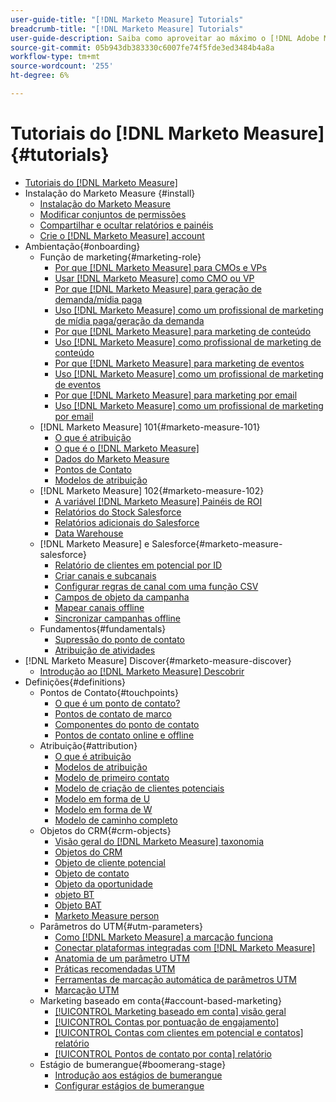 ```yaml
---
user-guide-title: "[!DNL Marketo Measure] Tutorials"
breadcrumb-title: "[!DNL Marketo Measure] Tutorials"
user-guide-description: Saiba como aproveitar ao máximo o [!DNL Adobe Marketo Measure] (anteriormente, [!DNL Bizible]), the industry's leading B2B marketing attribution application. Watch tutorials on installation, onboarding, [!DNL Marketo Measure] fundamentos e definições.
source-git-commit: 05b943db383330c6007fe74f5fde3ed3484b4a8a
workflow-type: tm+mt
source-wordcount: '255'
ht-degree: 6%

---
```



# Tutoriais do [!DNL Marketo Measure] {#tutorials}

+ [Tutoriais do [!DNL Marketo Measure]](overview.md)
+ Instalação do Marketo Measure {#install}
   + [Instalação do Marketo Measure](/help/installing/install-production.md)
   + [Modificar conjuntos de permissões](/help/installing/modify-permission-sets-production.md)
   + [Compartilhar e ocultar relatórios e painéis](/help/installing/sharing-reports-production.md)
   + [Crie o [!DNL Marketo Measure] account](/help/installing/creating-marketo-measure-account-production.md)
+ Ambientação{#onboarding}
   + Função de marketing{#marketing-role}
      + [Por que [!DNL Marketo Measure] para CMOs e VPs](/help/onboarding/marketing-role/cmo-and-vp-why.md)
      + [Usar [!DNL Marketo Measure] como CMO ou VP](/help/onboarding/marketing-role/cmo-and-vp-using.md)
      + [Por que [!DNL Marketo Measure] para geração de demanda/mídia paga](/help/onboarding/marketing-role/demand-gen-why.md)
      + [Uso [!DNL Marketo Measure] como um profissional de marketing de mídia paga/geração da demanda](/help/onboarding/marketing-role/demand-gen-using.md)
      + [Por que [!DNL Marketo Measure] para marketing de conteúdo](/help/onboarding/marketing-role/content-marketing-why.md)
      + [Uso [!DNL Marketo Measure] como profissional de marketing de conteúdo](/help/onboarding/marketing-role/content-marketing-using.md)
      + [Por que [!DNL Marketo Measure] para marketing de eventos](/help/onboarding/marketing-role/events-marketing-why.md)
      + [Uso [!DNL Marketo Measure] como um profissional de marketing de eventos](/help/onboarding/marketing-role/events-marketing-using.md)
      + [Por que [!DNL Marketo Measure] para marketing por email](/help/onboarding/marketing-role/email-marketing-why.md)
      + [Uso [!DNL Marketo Measure] como um profissional de marketing por email](/help/onboarding/marketing-role/email-marketing-using.md)
   + [!DNL Marketo Measure] 101{#marketo-measure-101}
      + [O que é atribuição](/help/onboarding/marketo-measure-101/what-is-attribution.md)
      + [O que é o [!DNL Marketo Measure]](/help/onboarding/marketo-measure-101/what-is-marketo-measure.md)
      + [Dados do Marketo Measure](/help/onboarding/marketo-measure-101/marketo-measure-data.md)
      + [Pontos de Contato](/help/onboarding/marketo-measure-101/touchpoints.md)
      + [Modelos de atribuição](/help/onboarding/marketo-measure-101/attribution-models.md)
   + [!DNL Marketo Measure] 102{#marketo-measure-102}
      + [A variável [!DNL Marketo Measure] Painéis de ROI](/help/onboarding/marketo-measure-102/roi-dashboards.md)
      + [Relatórios do Stock Salesforce](/help/onboarding/marketo-measure-102/stock-salesforce-reports.md)
      + [Relatórios adicionais do Salesforce](/help/onboarding/marketo-measure-102/addtional-salesforce-reports.md)
      + [Data Warehouse](/help/onboarding/marketo-measure-102/data-warehouse.md)
   + [!DNL Marketo Measure] e Salesforce{#marketo-measure-salesforce}
      + [Relatório de clientes em potencial por ID](/help/onboarding/marketo-measure-salesforce/leads-by-id-report.md)
      + [Criar canais e subcanais](/help/onboarding/marketo-measure-salesforce/creating-channels-subchannels.md)
      + [Configurar regras de canal com uma função CSV](/help/onboarding/marketo-measure-salesforce/channel-rules-csv.md)
      + [Campos de objeto da campanha](/help/onboarding/marketo-measure-salesforce/campaign-object-fields.md)
      + [Mapear canais offline](/help/onboarding/marketo-measure-salesforce/mapping-offline-channels.md)
      + [Sincronizar campanhas offline](/help/onboarding/marketo-measure-salesforce/syncing-offline-campaigns.md)
   + Fundamentos{#fundamentals}
      + [Supressão do ponto de contato](/help/onboarding/marketo-measure-salesforce/touchpoint-suppression.md)
      + [Atribuição de atividades](/help/onboarding/fundamentals/activities-attribution.md)
+ [!DNL Marketo Measure] Discover{#marketo-measure-discover}
   + [Introdução ao [!DNL Marketo Measure] Descobrir](/help/marketo-measure-discover/introduction-to-marketo-measure-discover.md)
+ Definições{#definitions}
   + Pontos de Contato{#touchpoints}
      + [O que é um ponto de contato?](/help/definitions/touchpoints/what-is-a-touchpoint.md)
      + [Pontos de contato de marco](/help/definitions/touchpoints/milestone-touchpoints.md)
      + [Componentes do ponto de contato](/help/definitions/touchpoints/touchpoint-components.md)
      + [Pontos de contato online e offline](/help/definitions/touchpoints/online-offline-touchpoints.md)
   + Atribuição{#attribution}
      + [O que é atribuição](/help/definitions/attribution/what-is-attribution.md)
      + [Modelos de atribuição](/help/definitions/attribution/attribution-models.md)
      + [Modelo de primeiro contato](/help/definitions/attribution/first-touch-model.md)
      + [Modelo de criação de clientes potenciais](/help/definitions/attribution/lead-creation-model.md)
      + [Modelo em forma de U](/help/definitions/attribution/u-shaped-model.md)
      + [Modelo em forma de W](/help/definitions/attribution/w-shaped-model.md)
      + [Modelo de caminho completo](/help/definitions/attribution/full-path-model.md)
   + Objetos do CRM{#crm-objects}
      + [Visão geral do [!DNL Marketo Measure] taxonomia](/help/definitions/crm-objects/taxonomy-overview.md)
      + [Objetos do CRM](/help/definitions/crm-objects/crm-objects.md)
      + [Objeto de cliente potencial](/help/definitions/crm-objects/lead-object.md)
      + [Objeto de contato](/help/definitions/crm-objects/contact-object.md)
      + [Objeto da oportunidade](/help/definitions/crm-objects/opportunity-object.md)
      + [objeto BT](/help/definitions/crm-objects/bt-object.md)
      + [Objeto BAT](/help/definitions/crm-objects/bat-object.md)
      + [Marketo Measure person](/help/definitions/crm-objects/marketo-measure-person.md)
   + Parâmetros do UTM{#utm-parameters}
      + [Como [!DNL Marketo Measure] a marcação funciona](/help/definitions/utm-parameters/how-marketo-measure-tagging-works.md)
      + [Conectar plataformas integradas com [!DNL Marketo Measure]](/help/definitions/utm-parameters/connecting-integrated-platforms-with-marketo-measure.md)
      + [Anatomia de um parâmetro UTM](/help/definitions/utm-parameters/anatomy-of-a-utm-parameter.md)
      + [Práticas recomendadas UTM](/help/definitions/utm-parameters/utm-best-practices.md)
      + [Ferramentas de marcação automática de parâmetros UTM](/help/definitions/utm-parameters/utm-parameter-auto-tagging-tools.md)
      + [Marcação UTM](/help/definitions/utm-parameters/utm-tagging.md)
   + Marketing baseado em conta{#account-based-marketing}
      + [[!UICONTROL Marketing baseado em conta] visão geral](/help/definitions/account-based-marketing/abm-overview.md)
      + [[!UICONTROL Contas por pontuação de engajamento]](/help/definitions/account-based-marketing/accounts-by-engagement-score.md)
      + [[!UICONTROL Contas com clientes em potencial e contatos] relatório](/help/definitions/account-based-marketing/accounts-with-leads-and-contacts.md)
      + [[!UICONTROL Pontos de contato por conta] relatório](/help/definitions/account-based-marketing/touchpoints-per-account-report.md)
   + Estágio de bumerangue{#boomerang-stage}
      + [Introdução aos estágios de bumerangue](/help/definitions/boomerang-stage/introduction-to-boomerang-stages.md)
      + [Configurar estágios de bumerangue](/help/definitions/boomerang-stage/setting-up-boomerang-stages.md)

